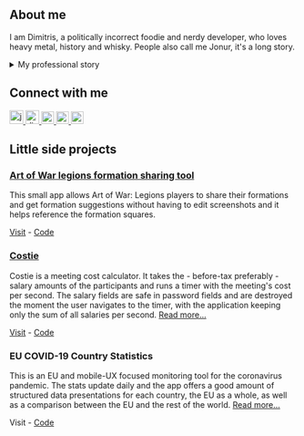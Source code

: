 ## About me

I am Dimitris, a politically incorrect foodie and nerdy developer, who loves heavy metal, history and whisky. People also call me Jonur, it's a long story.

<details>
<summary>My professional story</summary>
<p>After completing my studies of IT & CS at the University of West Attica, my career began with small scale IT roles. I served my mandatory military service at the Hellenic Army as a radar operator and finally, self-employed, I worked on small-scale web projects. In 2012, I co-founded cmagnet, where we delivered design solutions, websites and e-shops to small businesses.</p>

<p>Moving to the UK in 2015, I landed at Ladbrokes. Working on WAMP stack in a Scrum team responsible for the development and support of the online betting platforms, I was also taking care of the integrations and support. Next in line was Whitbread, where I worked on the front-end of an AEM with AngularJS stack in one of the Premier Inn website's Scrum teams and co-led a React/Redux migration on top of the rest. A couple of years later in Photobox, I was responsible for overlooking the Front End side of a product support migration from legacy studios to the new creation studio, coaching and mentoring associate engineers, design UI implementation solutions and overlook their implementation, as well as make the necessary changes to improve the React codebases standards and and ensure they meet the most recent established good practices and trends.</p>

<p>Tractable is my house now and being part of the Inspection team, we're building cool web apps, which utilise AI services to produce instant condition reports remotely for vehicle remarketing, purchasing, and fleet.</p>

<p>If you want to find out more details about each role I've worked on, like tech stacks, project details, responsibilities, etc. please do visit my <a href="https://linkedin.com/in/dimitrisdamilos">LinkedIn profile</a>.</p>

</details>

## Connect with me

<a href="https://jonur.io">
<img alt="jonur.io | My personal website" width="24px" src="https://img.icons8.com/fluency/48/000000/globe.png" />
</a>
<a href="https://linkedin.com/in/dimitrisdamilos">
<img alt="dimitrisdamilos | LinkedIn" width="24px" src="https://img.icons8.com/fluency/48/000000/linkedin.png" />
</a>
<a href="https://stackoverflow.com/users/979010/dimitris-damilos?tab=profiles">
<img alt="dimitris-damilos | StackOverflow" width="22px" src="https://img.icons8.com/fluency/48/000000/stackoverflow.png" />
</a>
<a href="https://instagram.com/ddamilos">
<img alt="ddamilos | Instagram" width="22px" src="https://img.icons8.com/fluency/48/000000/instagram-new.png" />
</a>
<a href="https://medium.com/@dimitrisdamilos">
<img alt="dimitrisdamilos | Medium" width="22px" src="https://img.icons8.com/ios-filled/50/000000/medium-monogram.png" />
</a>

## Little side projects

### [Art of War legions formation sharing tool](https://aowformationshare.jonur.io/)

This small app allows Art of War: Legions players to share their formations and get formation suggestions without having to edit screenshots and it helps reference the formation squares.

[Visit](https://aowformationshare.jonur.io/) - [Code](https://github.com/Jonur/aow-formation-share)

### [Costie](https://costie.jonur.io/)

Costie is a meeting cost calculator. It takes the - before-tax preferably - salary amounts of the participants and runs a timer with the meeting's cost per second. The salary fields are safe in password fields and are destroyed the moment the user navigates to the timer, with the application keeping only the sum of all salaries per second. [Read more...](https://github.com/Jonur/costie#flow)

[Visit](https://costie.jonur.io/) - [Code](https://github.com/Jonur/costie)

### EU COVID-19 Country Statistics

This is an EU and mobile-UX focused monitoring tool for the coronavirus pandemic. The stats update daily and the app offers a good amount of structured data presentations for each country, the EU as a whole, as well as a comparison between the EU and the rest of the world. [Read more...](https://medium.com/@dimitrisdamilos/eu-covid-19-country-statistics-456efef315e1)

Visit - [Code](https://github.com/Jonur/covid19-eu-report)
